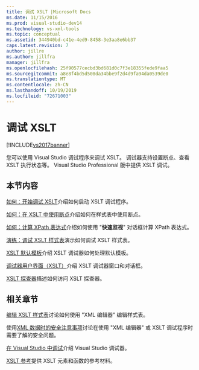 ```yaml
---
title: 调试 XSLT |Microsoft Docs
ms.date: 11/15/2016
ms.prod: visual-studio-dev14
ms.technology: vs-xml-tools
ms.topic: conceptual
ms.assetid: 344940bd-c41e-4ed9-8458-3e3aa8e6bb37
caps.latest.revision: 7
author: jillre
ms.author: jillfra
manager: jillfra
ms.openlocfilehash: 25f90577cecbd3bd681d0c7f3e18355fede9faa5
ms.sourcegitcommit: a8e8f4bd5d508da34bbe9f2d4d9fa94da0539de0
ms.translationtype: MT
ms.contentlocale: zh-CN
ms.lasthandoff: 10/19/2019
ms.locfileid: "72671003"
---
```

# <a name="debug-xslt"></a>调试 XSLT
[!INCLUDE[vs2017banner](../includes/vs2017banner.md)]

您可以使用 Visual Studio 调试程序来调试 XSLT。 调试器支持设置断点、查看 XSLT 执行状态等。 Visual Studio Professional 版中提供 XSLT 调试。

## <a name="in-this-section"></a>本节内容

 [如何：开始调试 XSLT](../xml-tools/how-to-start-debugging-xslt.md)介绍如何启动 XSLT 调试程序。

 [如何：在 XSLT 中使用断点](../xml-tools/how-to-use-breakpoints-with-xslt.md)介绍如何在样式表中使用断点。

 [如何：计算 XPath 表达式](../xml-tools/how-to-evaluate-an-xpath-expression.md)介绍如何使用 "**快速监视**" 对话框计算 XPath 表达式。

 [演练：调试 XSLT 样式表](../xml-tools/walkthrough-debug-an-xslt-style-sheet.md)演示如何调试 XSLT 样式表。

 [XSLT 默认模板](../xml-tools/xslt-default-templates.md)介绍 XSLT 调试器如何处理默认模板。

 [调试器用户界面（XSLT）](../xml-tools/debugger-user-interface-xslt.md)介绍 XSLT 调试器窗口和对话框。

 [XSLT 探查器](../xml-tools/xslt-profiler.md)描述如何访问 XSLT 探查器。

## <a name="related-sections"></a>相关章节
 [编辑 XSLT 样式表](../xml-tools/editing-xslt-style-sheets.md)讨论如何使用 "XML 编辑器" 编辑样式表。

 使用[XML 数据时的安全注意事项](../xml-tools/security-considerations-when-working-with-xml-data.md)讨论在使用 "XML 编辑器" 或 XSLT 调试程序时需要了解的安全问题。

 [在 Visual Studio 中调试](../debugger/debugging-in-visual-studio.md)介绍 Visual Studio 调试器。

 [XSLT 参考](https://msdn.microsoft.com/678bcd68-cbbb-4be5-9dd2-40f94488a1cf)提供 XSLT 元素和函数的参考材料。
